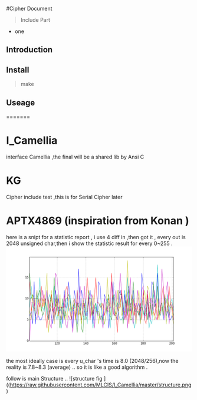 #Cipher  Document
>Include Part
 - one 
 
## Introduction 
## Install 
> make
	
## Useage 
=======
# I_Camellia
   interface Camellia ,the final will be a shared lib by Ansi C 

# KG
   Cipher include test ,this is for Serial Cipher later

# APTX4869 (inspiration  from  Konan )

   here is a snipt for a statistic report , i use 4 diff in ,then got it , every out is 2048 unsigned char,then i show the statistic result for every 0\~255 .
   ![statistic report ](https://raw.githubusercontent.com/MLCIS/I_Camellia/master/figure_1.png)

   the most ideally case is every u_char 's time is 8.0 (2048/256),now the reality is 7.8\~8.3 (average) .. so it is like a good algorithm . 

   follow is main Structure ..
![structure fig ]((https://raw.githubusercontent.com/MLCIS/I_Camellia/master/structure.png)
   
